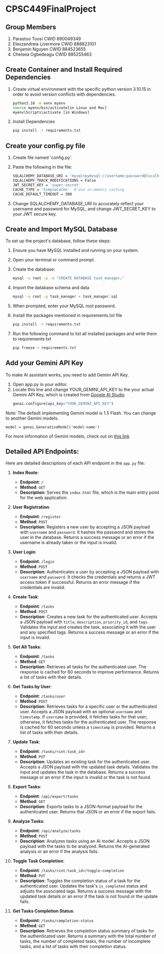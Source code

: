 # CPSC449FinalProject

## Group Members
1. Parastoo Toosi CWID 890049349 
2. Elexzandreia Livermore CWID 888823101 
3. Benjamin Nguyen CWID 884523655
4. Chelsea Ogbedeagu CWID 885255463


## Create Container and Install Required Dependencies
1. Create virtual environment with the specific python version 3.10.15 in order to avoid version conflicts with dependencies.
    ```bash
    python3.10 -m venv myenv
    source myenv/bin/activate[in Linux and Mac]
    myenv\Scripts\activate [in Windows]
    
2. Install Dependencies
    ```bash
    pip install -r requirements.txt


## Create your config.py file
1. Create file named 'config.py'.

2. Paste the following in the file:
    ```bash
    SQLALCHEMY_DATABASE_URI = 'mysql+pymysql://username:password@localhost/task_manager'
    SQLALCHEMY_TRACK_MODIFICATIONS = False
    JWT_SECRET_KEY = 'super-secret'
    CACHE_TYPE = 'SimpleCache'  # Use in-memory caching
    CACHE_DEFAULT_TIMEOUT = 300

3. Change SQLALCHEMY_DATABASE_URI to accurately reflect your username and password for MySQL, and change JWT_SECRET_KEY to your JWT secure key.


## Create and Import MySQL Database
To set up the project's database, follow these steps:

1. Ensure you have MySQL installed and running on your system.

2. Open your terminal or command prompt.

3. Create the database:
   ```bash
   mysql -u root -p -e "CREATE DATABASE task_manager;"

4. Import the database schema and data
    ```bash
    mysql -u root -p task_manager < task_manager.sql

5. When prompted, enter your MySQL root password.

6. Install the packages mentioned in requirements.txt file
    ```bash
    pip install -r requirements.txt

7. Run the following command to list all installed packages and write them to requirements.txt
    ```bash
    pip freeze > requirements.txt

## Add your Gemini API Key
To make AI assistant works, you need to add Gemini API Key.

1. Open app.py in your editor.
2. Locate this line and change YOUR_GEMINI_API_KEY to the your actual Gemini API Key, which is created from [Google AI Studio](https://makersuite.google.com/app/apikey)
   ```bash
   genai.configure(api_key="YOUR_GEMINI_API_KEY")
Note: The default implementing Gemini model is 1.5 Flash. You can change to another Gemini models.

    model = genai.GenerativeModel('model-name')
    
For more information of Gemini models, check out on [this link](https://ai.google.dev/gemini-api/docs/models/gemini)

## Detailed API Endpoints:
Here are detailed descriptions of each API endpoint in the `app.py` file:
1. **Index Route**:
   - **Endpoint**: `/`
   - **Method**: `GET`
   - **Description**: Serves the `index.html` file, which is the main entry point for the web application.

2. **User Registration**:
   - **Endpoint**: `/register`
   - **Method**: `POST`
   - **Description**: Registers a new user by accepting a JSON payload with `username` and `password`. It hashes the password and stores the user in the database. Returns a success message or an error if the username is already taken or the input is invalid.

3. **User Login**:
   - **Endpoint**: `/login`
   - **Method**: `POST`
   - **Description**: Authenticates a user by accepting a JSON payload with `username` and `password`. It checks the credentials and returns a JWT access token if successful. Returns an error message if the credentials are invalid.

4. **Create Task**:
   - **Endpoint**: `/tasks`
   - **Method**: `POST`
   - **Description**: Creates a new task for the authenticated user. Accepts a JSON payload with `title`, `description`, `priority_id`, and `tags`. Validates the input and creates the task, associating it with the user and any specified tags. Returns a success message or an error if the input is invalid.

5. **Get All Tasks**:
   - **Endpoint**: `/tasks`
   - **Method**: `GET`
   - **Description**: Retrieves all tasks for the authenticated user. The response is cached for 60 seconds to improve performance. Returns a list of tasks with their details.

6. **Get Tasks by User**:
   - **Endpoint**: `/tasks/user`
   - **Method**: `POST`
   - **Description**: Retrieves tasks for a specific user or the authenticated user. Accepts a JSON payload with an optional `username` and `timestamp`. If `username` is provided, it fetches tasks for that user; otherwise, it fetches tasks for the authenticated user. The response is cached for 60 seconds unless a `timestamp` is provided. Returns a list of tasks with their details.

7. **Update Task**:
   - **Endpoint**: `/tasks/<int:task_id>`
   - **Method**: `PUT`
   - **Description**: Updates an existing task for the authenticated user. Accepts a JSON payload with the updated task details. Validates the input and updates the task in the database. Returns a success message or an error if the input is invalid or the task is not found.

8. **Export Tasks**:
   - **Endpoint**: `/api/export/tasks`
   - **Method**: `GET`
   - **Description**: Exports tasks to a JSON-format payload for the authenticated user. Returns that JSON or an error if the export fails.

9. **Analyze Tasks**:
   - **Endpoint**: `/api/analyze/tasks`
   - **Method**: `POST`
   - **Description**: Analyzes tasks using an AI model. Accepts a JSON payload with the tasks to be analyzed. Returns the AI-generated analysis or an error if the analysis fails.

10. **Toggle Task Completion**:
    - **Endpoint**: `/tasks/<int:task_id>/toggle-completion`
    - **Method**: `PUT`
    - **Description**: Toggles the completion status of a task for the authenticated user. Updates the task's `is_completed` status and adjusts the associated tags. Returns a success message with the updated task details or an error if the task is not found or the update fails.

11. **Get Tasks Completion Status**:
    - **Endpoint**: `/tasks/completion-status`
    - **Method**: `GET`
    - **Description**: Retrieves the completion status summary of tasks for the authenticated user. Returns a summary with the total number of tasks, the number of completed tasks, the number of incomplete tasks, and a list of tasks with their completion status.


